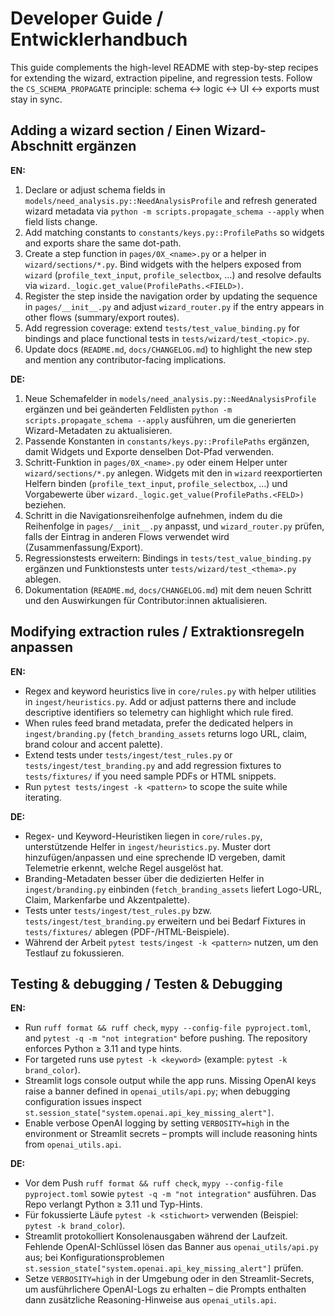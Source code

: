 # Developer Guide / Entwicklerhandbuch

This guide complements the high-level README with step-by-step recipes for
extending the wizard, extraction pipeline, and regression tests. Follow the
`CS_SCHEMA_PROPAGATE` principle: schema ↔ logic ↔ UI ↔ exports must stay in sync.

## Adding a wizard section / Einen Wizard-Abschnitt ergänzen

**EN:**

1. Declare or adjust schema fields in
   `models/need_analysis.py::NeedAnalysisProfile` and refresh generated wizard
   metadata via `python -m scripts.propagate_schema --apply` when field lists
   change.
2. Add matching constants to `constants/keys.py::ProfilePaths` so widgets and
   exports share the same dot-path.
3. Create a step function in `pages/0X_<name>.py` or a helper in
   `wizard/sections/*.py`. Bind widgets with the helpers exposed from `wizard`
   (`profile_text_input`, `profile_selectbox`, …) and resolve defaults via
   `wizard._logic.get_value(ProfilePaths.<FIELD>)`.
4. Register the step inside the navigation order by updating the sequence in
   `pages/__init__.py` and adjust `wizard_router.py` if the entry appears in
   other flows (summary/export routes).
5. Add regression coverage: extend `tests/test_value_binding.py` for bindings and
   place functional tests in `tests/wizard/test_<topic>.py`.
6. Update docs (`README.md`, `docs/CHANGELOG.md`) to highlight the new step and
   mention any contributor-facing implications.

**DE:**

1. Neue Schemafelder in `models/need_analysis.py::NeedAnalysisProfile`
   ergänzen und bei geänderten Feldlisten `python -m scripts.propagate_schema --apply`
   ausführen, um die generierten Wizard-Metadaten zu aktualisieren.
2. Passende Konstanten in `constants/keys.py::ProfilePaths` ergänzen, damit
   Widgets und Exporte denselben Dot-Pfad verwenden.
3. Schritt-Funktion in `pages/0X_<name>.py` oder einem Helper unter
   `wizard/sections/*.py` anlegen. Widgets mit den in `wizard` reexportierten
   Helfern binden (`profile_text_input`, `profile_selectbox`, …) und
   Vorgabewerte über `wizard._logic.get_value(ProfilePaths.<FELD>)` beziehen.
4. Schritt in die Navigationsreihenfolge aufnehmen, indem du die Reihenfolge in
   `pages/__init__.py` anpasst, und `wizard_router.py` prüfen, falls der Eintrag
   in anderen Flows verwendet wird (Zusammenfassung/Export).
5. Regressionstests erweitern: Bindings in `tests/test_value_binding.py`
   ergänzen und Funktionstests unter `tests/wizard/test_<thema>.py` ablegen.
6. Dokumentation (`README.md`, `docs/CHANGELOG.md`) mit dem neuen Schritt und
   den Auswirkungen für Contributor:innen aktualisieren.

## Modifying extraction rules / Extraktionsregeln anpassen

**EN:**

- Regex and keyword heuristics live in `core/rules.py` with helper utilities in
  `ingest/heuristics.py`. Add or adjust patterns there and include descriptive
  identifiers so telemetry can highlight which rule fired.
- When rules feed brand metadata, prefer the dedicated helpers in
  `ingest/branding.py` (`fetch_branding_assets` returns logo URL, claim, brand
  colour and accent palette).
- Extend tests under `tests/ingest/test_rules.py` or
  `tests/ingest/test_branding.py` and add regression fixtures to
  `tests/fixtures/` if you need sample PDFs or HTML snippets.
- Run `pytest tests/ingest -k <pattern>` to scope the suite while iterating.

**DE:**

- Regex- und Keyword-Heuristiken liegen in `core/rules.py`, unterstützende
  Helfer in `ingest/heuristics.py`. Muster dort hinzufügen/anpassen und eine
  sprechende ID vergeben, damit Telemetrie erkennt, welche Regel ausgelöst hat.
- Branding-Metadaten besser über die dedizierten Helfer in
  `ingest/branding.py` einbinden (`fetch_branding_assets` liefert Logo-URL,
  Claim, Markenfarbe und Akzentpalette).
- Tests unter `tests/ingest/test_rules.py` bzw.
  `tests/ingest/test_branding.py` erweitern und bei Bedarf Fixtures in
  `tests/fixtures/` ablegen (PDF-/HTML-Beispiele).
- Während der Arbeit `pytest tests/ingest -k <pattern>` nutzen, um den Testlauf
  zu fokussieren.

## Testing & debugging / Testen & Debugging

**EN:**

- Run `ruff format && ruff check`, `mypy --config-file pyproject.toml`, and
  `pytest -q -m "not integration"` before pushing. The repository enforces
  Python ≥ 3.11 and type hints.
- For targeted runs use `pytest -k <keyword>` (example: `pytest -k brand_color`).
- Streamlit logs console output while the app runs. Missing OpenAI keys raise a
  banner defined in `openai_utils/api.py`; when debugging configuration issues
  inspect `st.session_state["system.openai.api_key_missing_alert"]`.
- Enable verbose OpenAI logging by setting `VERBOSITY=high` in the environment
  or Streamlit secrets – prompts will include reasoning hints from
  `openai_utils.api`.

**DE:**

- Vor dem Push `ruff format && ruff check`, `mypy --config-file pyproject.toml`
  sowie `pytest -q -m "not integration"` ausführen. Das Repo verlangt Python ≥
  3.11 und Typ-Hints.
- Für fokussierte Läufe `pytest -k <stichwort>` verwenden (Beispiel:
  `pytest -k brand_color`).
- Streamlit protokolliert Konsolenausgaben während der Laufzeit. Fehlende
  OpenAI-Schlüssel lösen das Banner aus `openai_utils/api.py` aus; bei
  Konfigurationsproblemen `st.session_state["system.openai.api_key_missing_alert"]`
  prüfen.
- Setze `VERBOSITY=high` in der Umgebung oder in den Streamlit-Secrets, um
  ausführlichere OpenAI-Logs zu erhalten – die Prompts enthalten dann zusätzliche
  Reasoning-Hinweise aus `openai_utils.api`.
